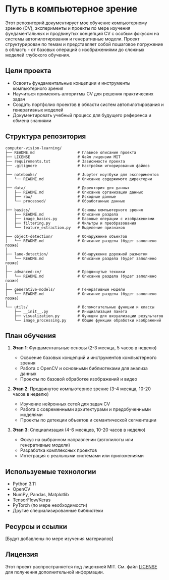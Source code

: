 # Путь в компьютерное зрение

Этот репозиторий документирует мое обучение компьютерному зрению (CV), эксперименты и проекты по мере изучения фундаментальных и продвинутых концепций CV с особым фокусом на системы автопилотирования и генеративные модели. Проект структурирован по темам и представляет собой пошаговое погружение в область - от базовых операций с изображениями до сложных моделей глубокого обучения.

## Цели проекта

- Освоить фундаментальные концепции и инструменты компьютерного зрения
- Научиться применять алгоритмы CV для решения практических задач
- Создать портфолио проектов в области систем автопилотирования и генеративных моделей
- Документировать учебный процесс для будущего референса и обмена знаниями

## Структура репозитория

```
computer-vision-learning/
├── README.md                   # Главное описание проекта
├── LICENSE                     # Файл лицензии MIT
├── requirements.txt            # Зависимости проекта
├── .gitignore                  # Настройки игнорирования файлов
│
├── notebooks/                  # Jupyter ноутбуки для экспериментов
│   └── README.md               # Описание содержимого директории
│
├── data/                       # Директория для данных
│   ├── README.md               # Описание организации данных
│   ├── raw/                    # Исходные данные
│   └── processed/              # Обработанные данные
│
├── basics/                     # Основы компьютерного зрения
│   ├── README.md               # Описание раздела
│   ├── image_basics.py         # Базовые операции с изображениями
│   ├── filtering.py            # Фильтры и преобразования
│   └── feature_extraction.py   # Выделение признаков
│
├── object-detection/           # Обнаружение объектов
│   └── README.md               # Описание раздела (будет заполнено позже)
│
├── lane-detection/             # Обнаружение дорожной разметки
│   └── README.md               # Описание раздела (будет заполнено позже)
│
├── advanced-cv/                # Продвинутые техники
│   └── README.md               # Описание раздела (будет заполнено позже)
│
├── generative-models/          # Генеративные модели
│   └── README.md               # Описание раздела (будет заполнено позже)
│
└── utils/                      # Вспомогательные функции и классы
    ├── __init__.py             # Инициализация пакета
    ├── visualization.py        # Функции для визуализации результатов
    └── image_processing.py     # Общие функции обработки изображений
```

## План обучения

1. **Этап 1**: Фундаментальные основы (2-3 месяца, 5 часов в неделю)
   - Освоение базовых концепций и инструментов компьютерного зрения
   - Работа с OpenCV и основными библиотеками для анализа данных
   - Проекты по базовой обработке изображений и видео

2. **Этап 2**: Продвинутое компьютерное зрение (3-4 месяца, 10-20 часов в неделю)
   - Изучение нейронных сетей для задач CV
   - Работа с современными архитектурами и предобученными моделями
   - Проекты по детекции объектов и семантической сегментации

3. **Этап 3**: Специализация (4-6 месяцев, 10-20 часов в неделю)
   - Фокус на выбранном направлении (автопилоты или генеративные модели)
   - Разработка комплексных проектов
   - Интеграция с реальными системами или приложениями

## Используемые технологии

- Python 3.11
- OpenCV
- NumPy, Pandas, Matplotlib
- TensorFlow/Keras
- PyTorch (по мере необходимости)
- Другие специализированные библиотеки

## Ресурсы и ссылки

[Будут добавлены по мере изучения материалов]

## Лицензия

Этот проект распространяется под лицензией MIT. См. файл [LICENSE](LICENSE) для получения дополнительной информации.